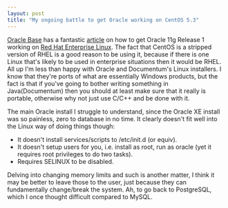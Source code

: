 ```yaml
---
layout: post
title: "My ongoing battle to get Oracle working on CentOS 5.3"
---
```


<a href="http://www.oracle-base.com">Oracle Base</a> has a fantastic <a href="http://www.oracle-base.com/articles/11g/OracleDB11gR1InstallationOnEnterpriseLinux4and5.php">article</a> on how to get Oracle 11g Release 1 working on <a href="http://www.redhat.com/rhel/">Red Hat Enterprise Linux</a>. The fact that CentOS is a stripped version of RHEL is a good reason to be using it, because if there is one Linux that's likely to be used in enterprise situations then it would be RHEL. All up I'm less than happy with Oracle and Documentum's Linux installers. I know that they're ports of what are essentially Windows products, but the fact is that if you've going to bother writing something in Java(Documentum) then you should at least make sure that it really is portable,  otherwise why not just use C/C++ and be done with it.

The main Oracle install I struggle to understand, since the Oracle XE install was so painless, zero to database in no time. It clearly doesn't fit well into the Linux way of doing things though:
<ul>
  <li> It doesn't install services/scripts  to /etc/init.d (or equiv).</li>
  <li>It doesn't setup users for you, i.e. install as root, run as oracle (yet it requires root privileges to do two tasks).</li>
  <li>Requires SELINUX to be disabled.</li>
</ul>
Delving into changing memory limits and such is another matter, I think it may be better to leave those to the user,  just because they can fundamentally change/break the system. Ah, to go back to PostgreSQL, which I once thought difficult compared to MySQL.
